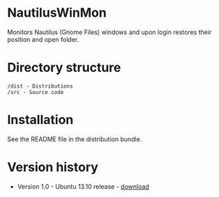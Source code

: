 NautilusWinMon
==============
Monitors Nautilus (Gnome Files) windows and upon login restores their position and open folder.

Directory structure
===================

	/dist - Distributions
	/src - Source code

Installation
============
See the README file in the distribution bundle.

Version history
===============
* Version 1.0 - Ubuntu 13.10 release - [download](/bamyers99/NautilusWinMon/blob/master/dist/nautilus-window-monitor-1.0.tar.gz)
